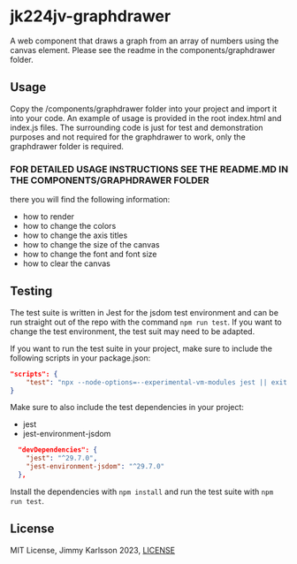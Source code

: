 # jk224jv-graphdrawer

A web component that draws a graph from an array of numbers using the canvas element.
Please see the readme in the components/graphdrawer folder.


## Usage

Copy the /components/graphdrawer folder into your project and import it into your code.
An example of usage is provided in the root index.html and index.js files.
The surrounding code is just for test and demonstration purposes and not required for the graphdrawer to work,
only the graphdrawer folder is required.

### FOR DETAILED USAGE INSTRUCTIONS SEE THE README.MD IN THE COMPONENTS/GRAPHDRAWER FOLDER

there you will find the following information:

* how to render
* how to change the colors
* how to change the axis titles
* how to change the size of the canvas
* how to change the font and font size
* how to clear the canvas

## Testing

The test suite is written in Jest for the jsdom test environment and can be run straight out of the repo with the command `npm run test`.
If you want to change the test environment, the test suit may need to be adapted.

If you want to run the test suite in your project, make sure to include the following scripts in your package.json:

```json
"scripts": {
    "test": "npx --node-options=--experimental-vm-modules jest || exit 0",
}
```

Make sure to also include the test dependencies in your project:

* jest
* jest-environment-jsdom

```json
  "devDependencies": {
    "jest": "^29.7.0",
    "jest-environment-jsdom": "^29.7.0"
  },
```

Install the dependencies with `npm install` and run the test suite with `npm run test`.

## License

MIT License, Jimmy Karlsson 2023, [LICENSE](LICENSE)
